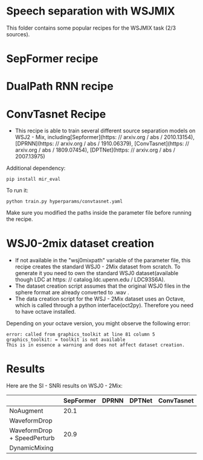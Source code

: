 # Speech separation with WSJMIX
This folder contains some popular recipes for the WSJMIX task (2/3 sources).

# SepFormer recipe

# DualPath RNN recipe

# ConvTasnet Recipe

* This recipe is able to train several different source separation models on WSJ2 - Mix, including[Sepformer](https: // arxiv.org / abs / 2010.13154), [DPRNN](https: // arxiv.org / abs / 1910.06379), [ConvTasnet](https: // arxiv.org / abs / 1809.07454), [DPTNet](https: // arxiv.org / abs / 2007.13975)

Additional dependency:
```
pip install mir_eval
```

To run it:

```
python train.py hyperparams/convtasnet.yaml
```
Make sure you modified the paths inside the parameter file before running the recipe.


# WSJ0-2mix dataset creation
* If not available in the "wsj0mixpath" variable of the parameter file, this recipe creates the standard WSJ0 - 2Mix dataset from scratch.  To generate it you need to own the standard WSJ0 dataset(available though LDC at https: // catalog.ldc.upenn.edu / LDC93S6A).
* The dataset creation script assumes that the original WSJ0 files in the sphere format are already converted to .wav .
* The data creation script for the WSJ - 2Mix dataset uses an Octave, which is called through a python interface(oct2py). Therefore you need to have octave installed.

Depending on your octave version, you might observe the following error:
```
error: called from graphics_toolkit at line 81 column 5
graphics_toolkit: = toolkit is not available
This is in essence a warning and does not affect dataset creation.
```

# Results

Here are the SI - SNRi results on WSJ0 - 2Mix:

| | SepFormer | DPRNN | DPTNet | ConvTasnet |
|--- | --- | --- | --- | ---|
|NoAugment | 20.1 | | | |
|WaveformDrop | | | | |
|WaveformDrop + SpeedPerturb | 20.9 | | | |
|DynamicMixing | | | | |
